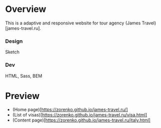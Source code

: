 # Overview

This is a adaptive and responsive website for tour agency (James Travel)[james-travel.ru]. 

### Design
Sketch

### Dev
HTML, Sass, BEM

# Preview

* (Home page)[https://zorenko.github.io/james-travel.ru/]
* (List of visas)[https://zorenko.github.io/james-travel.ru/visa.html]
* (Content page)[https://zorenko.github.io/james-travel.ru/italy.html]
